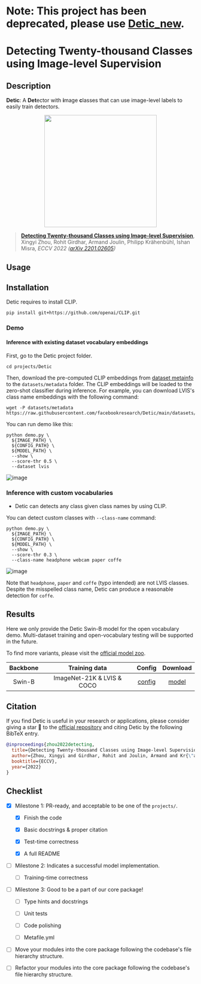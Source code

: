 # Note: This project has been deprecated, please use [Detic_new](../Detic_new).

# Detecting Twenty-thousand Classes using Image-level Supervision

## Description

**Detic**: A **Det**ector with **i**mage **c**lasses that can use image-level labels to easily train detectors.

<p align="center"> <img src='https://github.com/facebookresearch/Detic/blob/main/docs/teaser.jpeg?raw=true' align="center" height="300px"> </p>

> [**Detecting Twenty-thousand Classes using Image-level Supervision**](http://arxiv.org/abs/2201.02605),
> Xingyi Zhou, Rohit Girdhar, Armand Joulin, Philipp Krähenbühl, Ishan Misra,
> *ECCV 2022 ([arXiv 2201.02605](http://arxiv.org/abs/2201.02605))*

## Usage

<!-- For a typical model, this section should contain the commands for training and testing. You are also suggested to dump your environment specification to env.yml by `conda env export > env.yml`. -->

## Installation

Detic requires to install CLIP.

```shell
pip install git+https://github.com/openai/CLIP.git
```

### Demo

#### Inference with existing dataset vocabulary embeddings

First, go to the Detic project folder.

```shell
cd projects/Detic
```

Then, download the pre-computed CLIP embeddings from [dataset metainfo](https://github.com/facebookresearch/Detic/tree/main/datasets/metadata) to the `datasets/metadata` folder.
The CLIP embeddings will be loaded to the zero-shot classifier during inference.
For example, you can download LVIS's class name embeddings with the following command:

```shell
wget -P datasets/metadata https://raw.githubusercontent.com/facebookresearch/Detic/main/datasets/metadata/lvis_v1_clip_a%2Bcname.npy
```

You can run demo like this:

```shell
python demo.py \
  ${IMAGE_PATH} \
  ${CONFIG_PATH} \
  ${MODEL_PATH} \
  --show \
  --score-thr 0.5 \
  --dataset lvis
```

![image](https://user-images.githubusercontent.com/12907710/213624759-f0a2ba0c-0f5c-4424-a350-5ba5349e5842.png)

### Inference with custom vocabularies

- Detic can detects any class given class names by using CLIP.

You can detect custom classes with `--class-name` command:

```
python demo.py \
  ${IMAGE_PATH} \
  ${CONFIG_PATH} \
  ${MODEL_PATH} \
  --show \
  --score-thr 0.3 \
  --class-name headphone webcam paper coffe
```

![image](https://user-images.githubusercontent.com/12907710/213624637-e9e8a313-9821-4782-a18a-4408c876852b.png)

Note that `headphone`, `paper` and `coffe` (typo intended) are not LVIS classes. Despite the misspelled class name, Detic can produce a reasonable detection for `coffe`.

## Results

Here we only provide the Detic Swin-B model for the open vocabulary demo. Multi-dataset training and open-vocabulary testing will be supported in the future.

To find more variants, please visit the [official model zoo](https://github.com/facebookresearch/Detic/blob/main/docs/MODEL_ZOO.md).

| Backbone |       Training data        |                                Config                                 |                                                                                                Download                                                                                                 |
| :------: | :------------------------: | :-------------------------------------------------------------------: | :-----------------------------------------------------------------------------------------------------------------------------------------------------------------------------------------------------: |
|  Swin-B  | ImageNet-21K & LVIS & COCO | [config](./configs/detic_centernet2_swin-b_fpn_4x_lvis-coco-in21k.py) | [model](https://pub-ed9ed750ddcc469da251e2d1a2cea382.r2.dev/mmdetection/v3.0/detic/detic_centernet2_swin-b_fpn_4x_lvis-coco-in21k/detic_centernet2_swin-b_fpn_4x_lvis-coco-in21k_20230120-0d301978.pth) |

## Citation

If you find Detic is useful in your research or applications, please consider giving a star 🌟 to the [official repository](https://github.com/facebookresearch/Detic) and citing Detic by the following BibTeX entry.

```BibTeX
@inproceedings{zhou2022detecting,
  title={Detecting Twenty-thousand Classes using Image-level Supervision},
  author={Zhou, Xingyi and Girdhar, Rohit and Joulin, Armand and Kr{\"a}henb{\"u}hl, Philipp and Misra, Ishan},
  booktitle={ECCV},
  year={2022}
}

```

## Checklist

<!-- Here is a checklist illustrating a usual development workflow of a successful project, and also serves as an overview of this project's progress. The PIC (person in charge) or contributors of this project should check all the items that they believe have been finished, which will further be verified by codebase maintainers via a PR.
OpenMMLab's maintainer will review the code to ensure the project's quality. Reaching the first milestone means that this project suffices the minimum requirement of being merged into 'projects/'. But this project is only eligible to become a part of the core package upon attaining the last milestone.
Note that keeping this section up-to-date is crucial not only for this project's developers but the entire community, since there might be some other contributors joining this project and deciding their starting point from this list. It also helps maintainers accurately estimate time and effort on further code polishing, if needed.
A project does not necessarily have to be finished in a single PR, but it's essential for the project to at least reach the first milestone in its very first PR. -->

- [x] Milestone 1: PR-ready, and acceptable to be one of the `projects/`.

  - [x] Finish the code

    <!-- The code's design shall follow existing interfaces and convention. For example, each model component should be registered into `mmdet.registry.MODELS` and configurable via a config file. -->

  - [x] Basic docstrings & proper citation

    <!-- Each major object should contain a docstring, describing its functionality and arguments. If you have adapted the code from other open-source projects, don't forget to cite the source project in docstring and make sure your behavior is not against its license. Typically, we do not accept any code snippet under GPL license. [A Short Guide to Open Source Licenses](https://medium.com/nationwide-technology/a-short-guide-to-open-source-licenses-cf5b1c329edd) -->

  - [x] Test-time correctness

    <!-- If you are reproducing the result from a paper, make sure your model's inference-time performance matches that in the original paper. The weights usually could be obtained by simply renaming the keys in the official pre-trained weights. This test could be skipped though, if you are able to prove the training-time correctness and check the second milestone. -->

  - [x] A full README

    <!-- As this template does. -->

- [ ] Milestone 2: Indicates a successful model implementation.

  - [ ] Training-time correctness

    <!-- If you are reproducing the result from a paper, checking this item means that you should have trained your model from scratch based on the original paper's specification and verified that the final result matches the report within a minor error range. -->

- [ ] Milestone 3: Good to be a part of our core package!

  - [ ] Type hints and docstrings

    <!-- Ideally *all* the methods should have [type hints](https://www.pythontutorial.net/python-basics/python-type-hints/) and [docstrings](https://google.github.io/styleguide/pyguide.html#381-docstrings). [Example](https://github.com/vbti-development/onedl-mmdetection/blob/5b0d5b40d5c6cfda906db7464ca22cbd4396728a/mmdet/datasets/transforms/transforms.py#L41-L169) -->

  - [ ] Unit tests

    <!-- Unit tests for each module are required. [Example](https://github.com/vbti-development/onedl-mmdetection/blob/5b0d5b40d5c6cfda906db7464ca22cbd4396728a/tests/test_datasets/test_transforms/test_transforms.py#L35-L88) -->

  - [ ] Code polishing

    <!-- Refactor your code according to reviewer's comment. -->

  - [ ] Metafile.yml

    <!-- It will be parsed by MIM and Inferencer. [Example](https://github.com/vbti-development/onedl-mmdetection/blob/main/configs/faster_rcnn/metafile.yml) -->

- [ ] Move your modules into the core package following the codebase's file hierarchy structure.

  <!-- In particular, you may have to refactor this README into a standard one. [Example](https://github.com/vbti-development/onedl-mmdetection/blob/main/configs/faster_rcnn/README.md) -->

- [ ] Refactor your modules into the core package following the codebase's file hierarchy structure.
